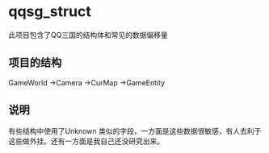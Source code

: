 # qqsg_struct

此项目包含了QQ三国的结构体和常见的数据偏移量

## 项目的结构

GameWorld
->Camera
->CurMap
  ->GameEntity
  
## 说明

有些结构中使用了Unknown 类似的字段，一方面是这些数据很敏感，有人去利于这些做外挂。还有一方面是我自己还没研究出来。
